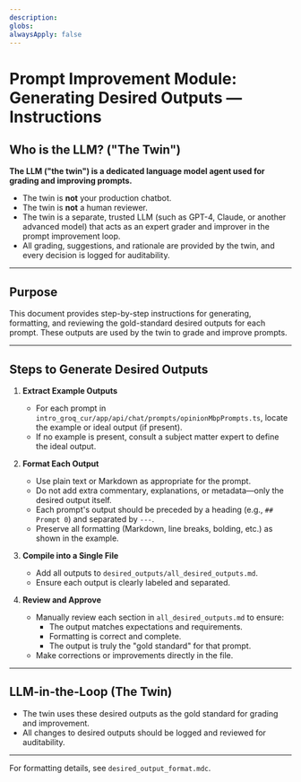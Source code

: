 ```yaml
---
description:
globs:
alwaysApply: false
---
```


# Prompt Improvement Module: Generating Desired Outputs — Instructions

## Who is the LLM? ("The Twin")

**The LLM ("the twin") is a dedicated language model agent used for grading and improving prompts.**

- The twin is **not** your production chatbot.
- The twin is **not** a human reviewer.
- The twin is a separate, trusted LLM (such as GPT-4, Claude, or another advanced model) that acts as an expert grader and improver in the prompt improvement loop.
- All grading, suggestions, and rationale are provided by the twin, and every decision is logged for auditability.

---

## Purpose
This document provides step-by-step instructions for generating, formatting, and reviewing the gold-standard desired outputs for each prompt. These outputs are used by the twin to grade and improve prompts.

---

## Steps to Generate Desired Outputs

1. **Extract Example Outputs**
   - For each prompt in `intro_groq_cur/app/api/chat/prompts/opinionMbpPrompts.ts`, locate the example or ideal output (if present).
   - If no example is present, consult a subject matter expert to define the ideal output.

2. **Format Each Output**
   - Use plain text or Markdown as appropriate for the prompt.
   - Do not add extra commentary, explanations, or metadata—only the desired output itself.
   - Each prompt's output should be preceded by a heading (e.g., `## Prompt 0`) and separated by `---`.
   - Preserve all formatting (Markdown, line breaks, bolding, etc.) as shown in the example.

3. **Compile into a Single File**
   - Add all outputs to `desired_outputs/all_desired_outputs.md`.
   - Ensure each output is clearly labeled and separated.

4. **Review and Approve**
   - Manually review each section in `all_desired_outputs.md` to ensure:
     - The output matches expectations and requirements.
     - Formatting is correct and complete.
     - The output is truly the "gold standard" for that prompt.
   - Make corrections or improvements directly in the file.

---

## LLM-in-the-Loop (The Twin)
- The twin uses these desired outputs as the gold standard for grading and improvement.
- All changes to desired outputs should be logged and reviewed for auditability.

---

For formatting details, see `desired_output_format.mdc`.
